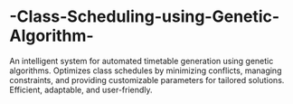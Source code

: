 # -Class-Scheduling-using-Genetic-Algorithm-
An intelligent system for automated timetable generation using genetic algorithms. Optimizes class schedules by minimizing conflicts, managing constraints, and providing customizable parameters for tailored solutions. Efficient, adaptable, and user-friendly.
